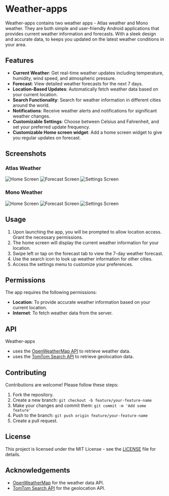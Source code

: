 # Weather-apps

Weather-apps contains two weather apps - Atlas weather and Mono weather. They are both simple and user-friendly Android applications that provides current weather information and forecasts. With a sleek design and accurate data, to keeps you updated on the latest weather conditions in your area.

## Features

- **Current Weather**: Get real-time weather updates including temperature, humidity, wind speed, and atmospheric pressure.
- **Forecast**: View detailed weather forecasts for the next 7 days.
- **Location-Based Updates**: Automatically fetch weather data based on your current location.
- **Search Functionality**: Search for weather information in different cities around the world.
- **Notifications**: Receive weather alerts and notifications for significant weather changes.
- **Customizable Settings**: Choose between Celsius and Fahrenheit, and set your preferred update frequency.
- **Customizable Home screen widget**: Add a home screen widget to give you regular updates on forecast.

## Screenshots

### Atlas Weather
![Home Screen](screenshots/atlas/home.png)
![Forecast Screen](screenshots/atlas/forecast.png)
![Settings Screen](screenshots/atlas/settings.png)
### Mono Weather
![Home Screen](screenshots/mono/home.png)
![Forecast Screen](screenshots/mono/forecast.png)
![Settings Screen](screenshots/mono/settings.png)

## Usage

1. Upon launching the app, you will be prompted to allow location access. Grant the necessary permissions.
2. The home screen will display the current weather information for your location.
3. Swipe left or tap on the forecast tab to view the 7-day weather forecast.
4. Use the search icon to look up weather information for other cities.
5. Access the settings menu to customize your preferences.

## Permissions

The app requires the following permissions:

- **Location**: To provide accurate weather information based on your current location.
- **Internet**: To fetch weather data from the server.

## API

Weather-apps 
 - uses the [OpenWeatherMap API](https://openweathermap.org/api) to retrieve weather data.
 - uses the [TomTom Search API](https://developer.tomtom.com/search-api/documentation/product-information/introduction) to retrieve geolocation data.

## Contributing

Contributions are welcome! Please follow these steps:

1. Fork the repository.
2. Create a new branch: `git checkout -b feature/your-feature-name`
3. Make your changes and commit them: `git commit -m 'Add some feature'`
4. Push to the branch: `git push origin feature/your-feature-name`
5. Create a pull request.

## License

This project is licensed under the MIT License - see the [LICENSE](LICENSE) file for details.

## Acknowledgements

- [OpenWeatherMap](https://openweathermap.org) for the weather data API.
- [TomTom Search API](https://developer.tomtom.com/search-api/documentation/product-information/introduction) for the geolocation API.
